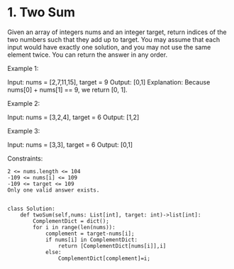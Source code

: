 # 1. Two Sum

Given an array of integers nums and an integer target, return indices of the two numbers such that they add up to target.
You may assume that each input would have exactly one solution, and you may not use the same element twice.
You can return the answer in any order.

Example 1:

Input: nums = [2,7,11,15], target = 9
Output: [0,1]
Explanation: Because nums[0] + nums[1] == 9, we return [0, 1].

Example 2:

Input: nums = [3,2,4], target = 6
Output: [1,2]

Example 3:

Input: nums = [3,3], target = 6
Output: [0,1]

 

Constraints:

    2 <= nums.length <= 104
    -109 <= nums[i] <= 109
    -109 <= target <= 109
    Only one valid answer exists.


```Python3

class Solution:
    def twoSum(self,nums: List[int], target: int)->list[int]:
        ComplementDict = dict();
        for i in range(len(nums)):
            complement = target-nums[i];
            if nums[i] in ComplementDict:
                return [ComplementDict[nums[i]],i]
            else:
                ComplementDict[complement]=i;
```

